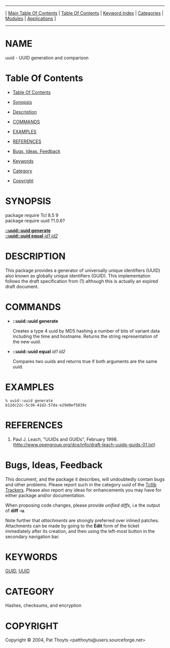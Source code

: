 
[//000000001]: # (uuid \- uuid)
[//000000002]: # (Generated from file 'uuid\.man' by tcllib/doctools with format 'markdown')
[//000000003]: # (Copyright &copy; 2004, Pat Thoyts <patthoyts@users\.sourceforge\.net>)
[//000000004]: # (uuid\(n\) 1\.0\.6 tcllib "uuid")

<hr> [ <a href="../../../../toc.md">Main Table Of Contents</a> &#124; <a
href="../../../toc.md">Table Of Contents</a> &#124; <a
href="../../../../index.md">Keyword Index</a> &#124; <a
href="../../../../toc0.md">Categories</a> &#124; <a
href="../../../../toc1.md">Modules</a> &#124; <a
href="../../../../toc2.md">Applications</a> ] <hr>

# NAME

uuid \- UUID generation and comparison

# <a name='toc'></a>Table Of Contents

  - [Table Of Contents](#toc)

  - [Synopsis](#synopsis)

  - [Description](#section1)

  - [COMMANDS](#section2)

  - [EXAMPLES](#section3)

  - [REFERENCES](#section4)

  - [Bugs, Ideas, Feedback](#section5)

  - [Keywords](#keywords)

  - [Category](#category)

  - [Copyright](#copyright)

# <a name='synopsis'></a>SYNOPSIS

package require Tcl 8\.5 9  
package require uuid ?1\.0\.6?  

[__::uuid::uuid generate__](#1)  
[__::uuid::uuid equal__ *id1* *id2*](#2)  

# <a name='description'></a>DESCRIPTION

This package provides a generator of universally unique identifiers \(UUID\) also
known as globally unique identifiers \(GUID\)\. This implementation follows the
draft specification from \(1\) although this is actually an expired draft
document\.

# <a name='section2'></a>COMMANDS

  - <a name='1'></a>__::uuid::uuid generate__

    Creates a type 4 uuid by MD5 hashing a number of bits of variant data
    including the time and hostname\. Returns the string representation of the
    new uuid\.

  - <a name='2'></a>__::uuid::uuid equal__ *id1* *id2*

    Compares two uuids and returns true if both arguments are the same uuid\.

# <a name='section3'></a>EXAMPLES

    % uuid::uuid generate
    b12dc22c-5c36-41d2-57da-e29d0ef5839c

# <a name='section4'></a>REFERENCES

  1. Paul J\. Leach, "UUIDs and GUIDs", February 1998\.
     \([http://www\.opengroup\.org/dce/info/draft\-leach\-uuids\-guids\-01\.txt](http://www\.opengroup\.org/dce/info/draft\-leach\-uuids\-guids\-01\.txt)\)

# <a name='section5'></a>Bugs, Ideas, Feedback

This document, and the package it describes, will undoubtedly contain bugs and
other problems\. Please report such in the category *uuid* of the [Tcllib
Trackers](http://core\.tcl\.tk/tcllib/reportlist)\. Please also report any ideas
for enhancements you may have for either package and/or documentation\.

When proposing code changes, please provide *unified diffs*, i\.e the output of
__diff \-u__\.

Note further that *attachments* are strongly preferred over inlined patches\.
Attachments can be made by going to the __Edit__ form of the ticket
immediately after its creation, and then using the left\-most button in the
secondary navigation bar\.

# <a name='keywords'></a>KEYWORDS

[GUID](\.\./\.\./\.\./\.\./index\.md\#guid), [UUID](\.\./\.\./\.\./\.\./index\.md\#uuid)

# <a name='category'></a>CATEGORY

Hashes, checksums, and encryption

# <a name='copyright'></a>COPYRIGHT

Copyright &copy; 2004, Pat Thoyts <patthoyts@users\.sourceforge\.net>
